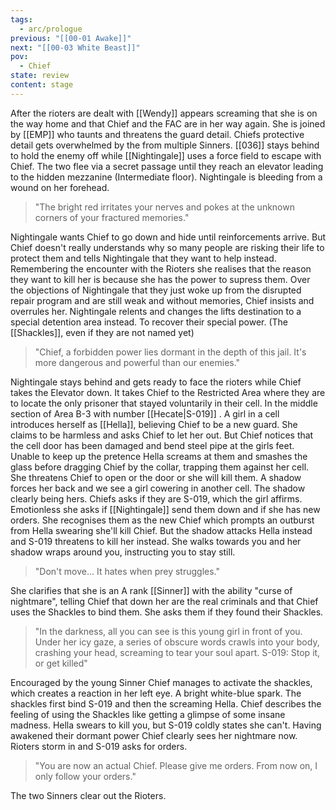 ```yaml
---
tags:
  - arc/prologue
previous: "[[00-01 Awake]]"
next: "[[00-03 White Beast]]"
pov:
  - Chief
state: review
content: stage
---
```


After the rioters are dealt with [[Wendy]] appears screaming that she is on the way home and that Chief and the FAC are in her way again. She is joined by [[EMP]] who taunts and threatens the guard detail. Chiefs protective detail gets overwhelmed by the from multiple Sinners. [[036]] stays behind to hold the enemy off while [[Nightingale]] uses a force field to escape with Chief. 
The two flee via a secret passage until they reach an elevator leading to the hidden mezzanine (Intermediate floor). Nightingale is bleeding from a wound on her forehead. 
>"The bright red irritates your nerves and pokes at the unknown corners of your fractured memories."

Nightingale wants Chief to go down and hide until reinforcements arrive. But Chief doesn't really understands why so many people are risking their life to protect them and tells Nightingale that they want to help instead.
Remembering the encounter with the Rioters she realises that the reason they want to kill her is because she has the power to supress them. 
Over the objections of Nightingale that they just woke up from the disrupted repair program and are still weak and without memories, Chief insists and overrules her. Nightingale relents and changes the lifts destination to a special detention area instead. To recover their special power. (The [[Shackles]], even if they are not named yet)
>"Chief, a forbidden power lies dormant in the depth of this jail. It's more dangerous and powerful than our enemies."

Nightingale stays behind and gets ready to face the rioters while Chief takes the Elevator down. It takes Chief to the Restricted Area where they are to locate the only prisoner that stayed voluntarily in their cell. In the middle section of Area B-3 with number [[Hecate|S-019]] .
A girl in a cell introduces herself as [[Hella]], believing Chief to be a new guard. She claims to be harmless and asks Chief to let her out. But Chief notices that the cell door has been damaged and bend steel pipe at the girls feet. Unable to keep up the pretence Hella screams at them and smashes the glass before dragging Chief by the collar, trapping them against her cell. She threatens Chief to open or the door or she will kill them.
A shadow forces her back and we see a girl cowering in another cell. The shadow clearly being hers. Chiefs asks if they are S-019, which the girl affirms. Emotionless she asks if [[Nightingale]] send them down and if she has new orders. She recognises them as the new Chief which prompts an outburst from Hella swearing she'll kill Chief. But the shadow attacks Hella instead and S-019 threatens to kill her instead.
She walks towards you and her shadow wraps around you, instructing you to stay still. 
>"Don't move... It hates when prey struggles."

She clarifies that she is an A rank [[Sinner]] with the ability "curse of nightmare", telling Chief that down her are the real criminals and that Chief uses the Shackles to bind them. She asks them if they found their Shackles.
>"In the darkness, all you can see is this young girl in front of you. Under her icy gaze, a series of obscure words crawls into your body, crashing your head, screaming to tear your soul apart. S-019: Stop it, or get killed"

Encouraged by the young Sinner Chief manages to activate the shackles, which creates a reaction in her left eye. A bright white-blue spark. The shackles first bind S-019 and then the screaming Hella. Chief describes the feeling of using the Shackles like getting a glimpse of some insane madness. 
Hella swears to kill you, but S-019 coldly states she can't. Having awakened their dormant power Chief clearly sees her nightmare now. Rioters storm in and S-019 asks for orders.
>"You are now an actual Chief. Please give me orders. From now on, I only follow your orders."

The two Sinners clear out the Rioters.
